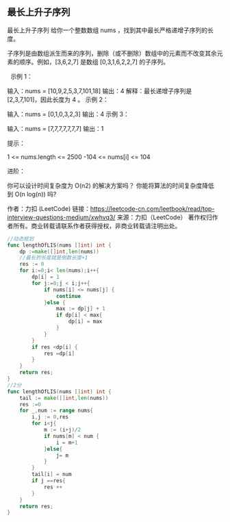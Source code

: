 ## 最长上升子序列

最长上升子序列
给你一个整数数组 nums ，找到其中最长严格递增子序列的长度。

子序列是由数组派生而来的序列，删除（或不删除）数组中的元素而不改变其余元素的顺序。例如，[3,6,2,7] 是数组 [0,3,1,6,2,2,7] 的子序列。

 
示例 1：

输入：nums = [10,9,2,5,3,7,101,18]
输出：4
解释：最长递增子序列是 [2,3,7,101]，因此长度为 4 。
示例 2：

输入：nums = [0,1,0,3,2,3]
输出：4
示例 3：

输入：nums = [7,7,7,7,7,7,7]
输出：1
 

提示：

1 <= nums.length <= 2500
-104 <= nums[i] <= 104
 

进阶：

你可以设计时间复杂度为 O(n2) 的解决方案吗？
你能将算法的时间复杂度降低到 O(n log(n)) 吗?


作者：力扣 (LeetCode)
链接：https://leetcode-cn.com/leetbook/read/top-interview-questions-medium/xwhvq3/
来源：力扣（LeetCode）
著作权归作者所有。商业转载请联系作者获得授权，非商业转载请注明出处。

```go
//动态规划
func lengthOfLIS(nums []int) int {
    dp :=make([]int,len(nums))
	//最长的长度就是倒数长度+1
	res := 0
	for i:=0;i< len(nums);i++{
		dp[i] = 1
		for j:=0;j < i;j++{
			if nums[i] <= nums[j] {
				continue
			}else {
				max := dp[j] + 1
				if dp[i] < max{
					dp[i] = max
				}
			}
		}
		if res <dp[i] {
			res =dp[i]
		}
	}
	return res;
}
//2分
func lengthOfLIS(nums []int) int {
	tail := make([]int,len(nums))
	res :=0
	for _,num := range nums{
		i,j := 0,res
		for i<j{
			m := (i+j)/2
			if nums[m] < num {
				i = m+1
			}else{
				j= m
			}
		}
		tail[i] = num
		if j ==res{
			res ++
		}
	}
	return res;
}
```
